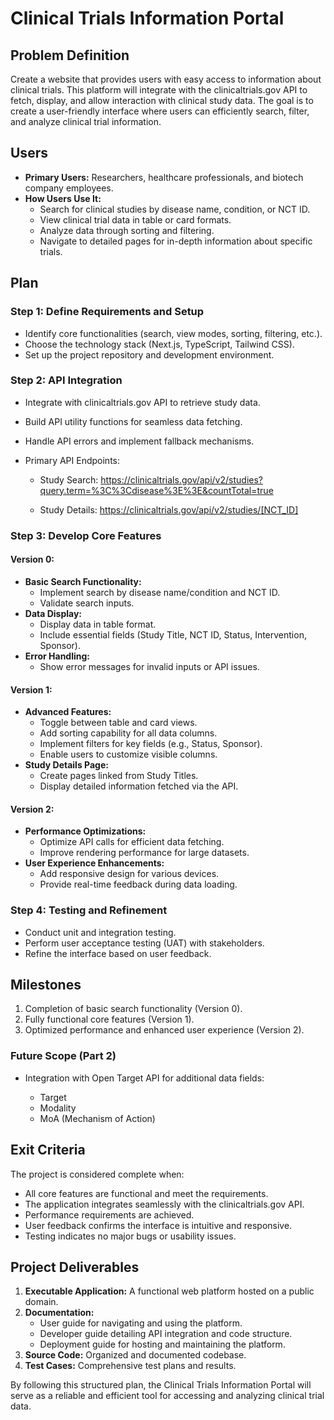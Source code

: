 # Clinical Trials Information Portal

## Problem Definition
Create a website that provides users with easy access to information about clinical trials. This platform will integrate with the clinicaltrials.gov API to fetch, display, and allow interaction with clinical study data. The goal is to create a user-friendly interface where users can efficiently search, filter, and analyze clinical trial information.

## Users
* **Primary Users:** Researchers, healthcare professionals, and biotech company employees.
* **How Users Use It:**
   * Search for clinical studies by disease name, condition, or NCT ID.
   * View clinical trial data in table or card formats.
   * Analyze data through sorting and filtering.
   * Navigate to detailed pages for in-depth information about specific trials.

## Plan

### Step 1: Define Requirements and Setup
* Identify core functionalities (search, view modes, sorting, filtering, etc.).
* Choose the technology stack (Next.js, TypeScript, Tailwind CSS).
* Set up the project repository and development environment.

### Step 2: API Integration
* Integrate with clinicaltrials.gov API to retrieve study data.
* Build API utility functions for seamless data fetching.
* Handle API errors and implement fallback mechanisms.
* Primary API Endpoints:

    - Study Search: https://clinicaltrials.gov/api/v2/studies?query.term=%3C%3Cdisease%3E%3E&countTotal=true

    - Study Details: https://clinicaltrials.gov/api/v2/studies/[NCT_ID]

### Step 3: Develop Core Features

#### Version 0:
* **Basic Search Functionality:**
   * Implement search by disease name/condition and NCT ID.
   * Validate search inputs.
* **Data Display:**
   * Display data in table format.
   * Include essential fields (Study Title, NCT ID, Status, Intervention, Sponsor).
* **Error Handling:**
   * Show error messages for invalid inputs or API issues.

#### Version 1:
* **Advanced Features:**
   * Toggle between table and card views.
   * Add sorting capability for all data columns.
   * Implement filters for key fields (e.g., Status, Sponsor).
   * Enable users to customize visible columns.
* **Study Details Page:**
   * Create pages linked from Study Titles.
   * Display detailed information fetched via the API.

#### Version 2:
* **Performance Optimizations:**
   * Optimize API calls for efficient data fetching.
   * Improve rendering performance for large datasets.
* **User Experience Enhancements:**
   * Add responsive design for various devices.
   * Provide real-time feedback during data loading.

### Step 4: Testing and Refinement
* Conduct unit and integration testing.
* Perform user acceptance testing (UAT) with stakeholders.
* Refine the interface based on user feedback.

## Milestones
1. Completion of basic search functionality (Version 0).
2. Fully functional core features (Version 1).
3. Optimized performance and enhanced user experience (Version 2).

### Future Scope (Part 2)

* Integration with Open Target API for additional data fields:

    - Target
    - Modality
    - MoA (Mechanism of Action)

## Exit Criteria
The project is considered complete when:
* All core features are functional and meet the requirements.
* The application integrates seamlessly with the clinicaltrials.gov API.
* Performance requirements are achieved.
* User feedback confirms the interface is intuitive and responsive.
* Testing indicates no major bugs or usability issues.

## Project Deliverables
1. **Executable Application:** A functional web platform hosted on a public domain.
2. **Documentation:**
   * User guide for navigating and using the platform.
   * Developer guide detailing API integration and code structure.
   * Deployment guide for hosting and maintaining the platform.
3. **Source Code:** Organized and documented codebase.
4. **Test Cases:** Comprehensive test plans and results.

By following this structured plan, the Clinical Trials Information Portal will serve as a reliable and efficient tool for accessing and analyzing clinical trial data.